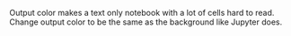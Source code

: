 Output color makes a text only notebook with a lot of cells hard to read. Change output color to be the same as the background like Jupyter does.
